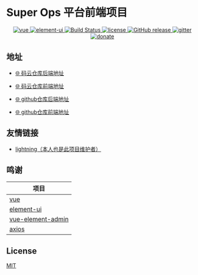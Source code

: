 # Super Ops 平台前端项目

<p align="center">
  <a href="https://github.com/vuejs/vue">
    <img src="https://img.shields.io/badge/vue-2.6.10-brightgreen.svg" alt="vue">
  </a>
  <a href="https://github.com/ElemeFE/element">
    <img src="https://img.shields.io/badge/element--ui-2.7.0-brightgreen.svg" alt="element-ui">
  </a>
  <a href="https://travis-ci.org/PanJiaChen/vue-element-admin" rel="nofollow">
    <img src="https://travis-ci.org/PanJiaChen/vue-element-admin.svg?branch=master" alt="Build Status">
  </a>
  <a href="https://github.com/PanJiaChen/vue-element-admin/blob/master/LICENSE">
    <img src="https://img.shields.io/github/license/mashape/apistatus.svg" alt="license">
  </a>
  <a href="https://github.com/PanJiaChen/vue-element-admin/releases">
    <img src="https://img.shields.io/github/release/PanJiaChen/vue-element-admin.svg" alt="GitHub release">
  </a>
  <a href="https://gitter.im/vue-element-admin/discuss">
    <img src="https://badges.gitter.im/Join%20Chat.svg" alt="gitter">
  </a>
  <a href="https://panjiachen.github.io/vue-element-admin-site/donate">
    <img src="https://img.shields.io/badge/%24-donate-ff69b4.svg" alt="donate">
  </a>
</p>

[comment]: <> (English | [简体中文]&#40;./README.zh-CN.md&#41; | [日本語]&#40;./README.ja.md&#41; | [Spanish]&#40;./README.es.md&#41;)

## 地址
- [ 🌐 码云仓库后端地址](https://gitee.com/super-ops/super_ops)
- [ 🌐 码云仓库前端地址](https://gitee.com/super-ops/super_ops_web)

- [ 🌐 github仓库后端地址](https://github.com/yanshicheng/super_ops)
- [ 🌐 github仓库前端地址](https://github.com/yanshicheng/super_ops_web)

## 友情链接

- [ lightning（本人也是此项目维护者） ](https://github.com/zhengyansheng/lightning-ops)


## 鸣谢

| 项目 |
| -------------------------------------------------- |
| [vue](https://github.com/vuejs/vue) |
| [element-ui](https://github.com/ElemeFE/element) |
| [vue-element-admin](https://panjiachen.github.io/vue-element-admin-site/zh/) |
| [axios](https://github.com/axios/axios) |

## License

[MIT](https://gitee.com/super-ops/super_ops_web/blob/master/LICENSE)

